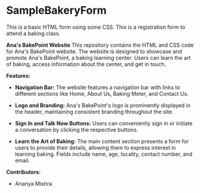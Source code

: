 # SampleBakeryForm

This is a basic HTML form using some CSS. This is a registration form to attend a baking class.

**Ana's BakePoint Website**
This repository contains the HTML and CSS code for Ana's BakePoint website. The website is designed to showcase and promote Ana's BakePoint, a baking learning center. Users can learn the art of baking, access information about the center, and get in touch.

**Features:**
- **Navigation Bar:** The website features a navigation bar with links to different sections like Home, About Us, Baking Meter, and Contact Us.

- **Logo and Branding:** Ana's BakePoint's logo is prominently displayed in the header, maintaining consistent branding throughout the site.

- **Sign In and Talk Now Buttons:** Users can conveniently sign in or initiate a conversation by clicking the respective buttons.

- **Learn the Art of Baking:** The main content section presents a form for users to provide their details, allowing them to express interest in learning baking. Fields include name, age, locality, contact number, and email.
  

**Contributors:**
- Ananya Mishra
